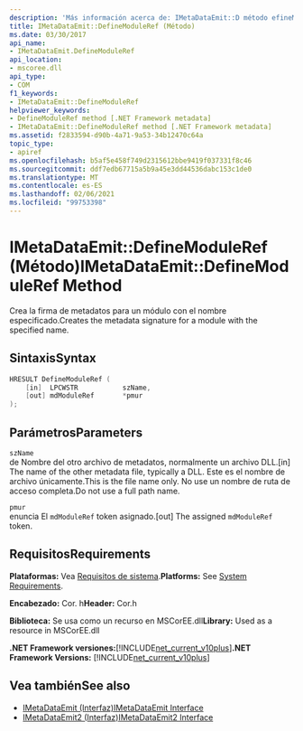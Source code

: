 ```yaml
---
description: 'Más información acerca de: IMetaDataEmit::D método efineModuleRef'
title: IMetaDataEmit::DefineModuleRef (Método)
ms.date: 03/30/2017
api_name:
- IMetaDataEmit.DefineModuleRef
api_location:
- mscoree.dll
api_type:
- COM
f1_keywords:
- IMetaDataEmit::DefineModuleRef
helpviewer_keywords:
- DefineModuleRef method [.NET Framework metadata]
- IMetaDataEmit::DefineModuleRef method [.NET Framework metadata]
ms.assetid: f2833594-d90b-4a71-9a53-34b12470c64a
topic_type:
- apiref
ms.openlocfilehash: b5af5e458f749d2315612bbe9419f037331f8c46
ms.sourcegitcommit: ddf7edb67715a5b9a45e3dd44536dabc153c1de0
ms.translationtype: MT
ms.contentlocale: es-ES
ms.lasthandoff: 02/06/2021
ms.locfileid: "99753398"
---
```

# <a name="imetadataemitdefinemoduleref-method"></a><span data-ttu-id="b9f0c-103">IMetaDataEmit::DefineModuleRef (Método)</span><span class="sxs-lookup"><span data-stu-id="b9f0c-103">IMetaDataEmit::DefineModuleRef Method</span></span>

<span data-ttu-id="b9f0c-104">Crea la firma de metadatos para un módulo con el nombre especificado.</span><span class="sxs-lookup"><span data-stu-id="b9f0c-104">Creates the metadata signature for a module with the specified name.</span></span>  
  
## <a name="syntax"></a><span data-ttu-id="b9f0c-105">Sintaxis</span><span class="sxs-lookup"><span data-stu-id="b9f0c-105">Syntax</span></span>  
  
```cpp  
HRESULT DefineModuleRef (
    [in]  LPCWSTR           szName,
    [out] mdModuleRef       *pmur
);  
```  
  
## <a name="parameters"></a><span data-ttu-id="b9f0c-106">Parámetros</span><span class="sxs-lookup"><span data-stu-id="b9f0c-106">Parameters</span></span>  

 `szName`  
 <span data-ttu-id="b9f0c-107">de Nombre del otro archivo de metadatos, normalmente un archivo DLL.</span><span class="sxs-lookup"><span data-stu-id="b9f0c-107">[in] The name of the other metadata file, typically a DLL.</span></span> <span data-ttu-id="b9f0c-108">Este es el nombre de archivo únicamente.</span><span class="sxs-lookup"><span data-stu-id="b9f0c-108">This is the file name only.</span></span> <span data-ttu-id="b9f0c-109">No use un nombre de ruta de acceso completa.</span><span class="sxs-lookup"><span data-stu-id="b9f0c-109">Do not use a full path name.</span></span>  
  
 `pmur`  
 <span data-ttu-id="b9f0c-110">enuncia El `mdModuleRef` token asignado.</span><span class="sxs-lookup"><span data-stu-id="b9f0c-110">[out] The assigned `mdModuleRef` token.</span></span>  
  
## <a name="requirements"></a><span data-ttu-id="b9f0c-111">Requisitos</span><span class="sxs-lookup"><span data-stu-id="b9f0c-111">Requirements</span></span>  

 <span data-ttu-id="b9f0c-112">**Plataformas:** Vea [Requisitos de sistema](../../get-started/system-requirements.md).</span><span class="sxs-lookup"><span data-stu-id="b9f0c-112">**Platforms:** See [System Requirements](../../get-started/system-requirements.md).</span></span>  
  
 <span data-ttu-id="b9f0c-113">**Encabezado:** Cor. h</span><span class="sxs-lookup"><span data-stu-id="b9f0c-113">**Header:** Cor.h</span></span>  
  
 <span data-ttu-id="b9f0c-114">**Biblioteca:** Se usa como un recurso en MSCorEE.dll</span><span class="sxs-lookup"><span data-stu-id="b9f0c-114">**Library:** Used as a resource in MSCorEE.dll</span></span>  
  
 <span data-ttu-id="b9f0c-115">**.NET Framework versiones:**[!INCLUDE[net_current_v10plus](../../../../includes/net-current-v10plus-md.md)]</span><span class="sxs-lookup"><span data-stu-id="b9f0c-115">**.NET Framework Versions:** [!INCLUDE[net_current_v10plus](../../../../includes/net-current-v10plus-md.md)]</span></span>  
  
## <a name="see-also"></a><span data-ttu-id="b9f0c-116">Vea también</span><span class="sxs-lookup"><span data-stu-id="b9f0c-116">See also</span></span>

- [<span data-ttu-id="b9f0c-117">IMetaDataEmit (Interfaz)</span><span class="sxs-lookup"><span data-stu-id="b9f0c-117">IMetaDataEmit Interface</span></span>](imetadataemit-interface.md)
- [<span data-ttu-id="b9f0c-118">IMetaDataEmit2 (Interfaz)</span><span class="sxs-lookup"><span data-stu-id="b9f0c-118">IMetaDataEmit2 Interface</span></span>](imetadataemit2-interface.md)
